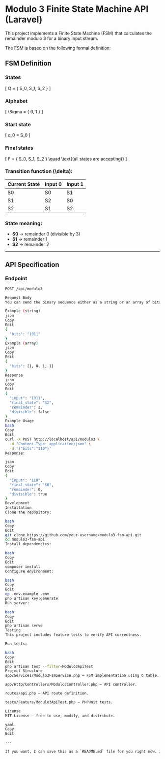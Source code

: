 # Modulo 3 Finite State Machine API (Laravel)

This project implements a Finite State Machine (FSM) that calculates the remainder modulo 3 for a binary input stream.

The FSM is based on the following formal definition:

## FSM Definition

### States  
\[
Q = \{ S_0, S_1, S_2 \}
\]

### Alphabet  
\[
\Sigma = \{ 0, 1 \}
\]

### Start state  
\[
q_0 = S_0
\]

### Final states  
\[
F = \{ S_0, S_1, S_2 \} \quad \text{(all states are accepting)}
\]

### Transition function \(\delta\):

| Current State | Input 0 | Input 1 |
|---------------|---------|---------|
| S0            | S0      | S1      |
| S1            | S2      | S0      |
| S2            | S1      | S2      |

### State meaning:

- **S0** → remainder 0 (divisible by 3)  
- **S1** → remainder 1  
- **S2** → remainder 2  

---

## API Specification

### Endpoint

```bash
POST /api/modulo3

Request Body
You can send the binary sequence either as a string or an array of bits.

Example (string)
json
Copy
Edit
{
  "bits": "1011"
}
Example (array)
json
Copy
Edit
{
  "bits": [1, 0, 1, 1]
}
Response
json
Copy
Edit
{
  "input": "1011",
  "final_state": "S2",
  "remainder": 2,
  "divisible": false
}
Example Usage
bash
Copy
Edit
curl -X POST http://localhost/api/modulo3 \
  -H "Content-Type: application/json" \
  -d '{"bits":"110"}'
Response:

json
Copy
Edit
{
  "input": "110",
  "final_state": "S0",
  "remainder": 0,
  "divisible": true
}
Development
Installation
Clone the repository:

bash
Copy
Edit
git clone https://github.com/your-username/modulo3-fsm-api.git
cd modulo3-fsm-api
Install dependencies:

bash
Copy
Edit
composer install
Configure environment:

bash
Copy
Edit
cp .env.example .env
php artisan key:generate
Run server:

bash
Copy
Edit
php artisan serve
Testing
This project includes feature tests to verify API correctness.

Run tests:

bash
Copy
Edit
php artisan test --filter=Modulo3ApiTest
Project Structure
app/Services/Modulo3FsmService.php — FSM implementation using δ table.

app/Http/Controllers/Modulo3Controller.php — API controller.

routes/api.php — API route definition.

tests/Feature/Modulo3ApiTest.php — PHPUnit tests.

License
MIT License — free to use, modify, and distribute.

yaml
Copy
Edit

---

If you want, I can save this as a `README.md` file for you right now. Just tell me!s
